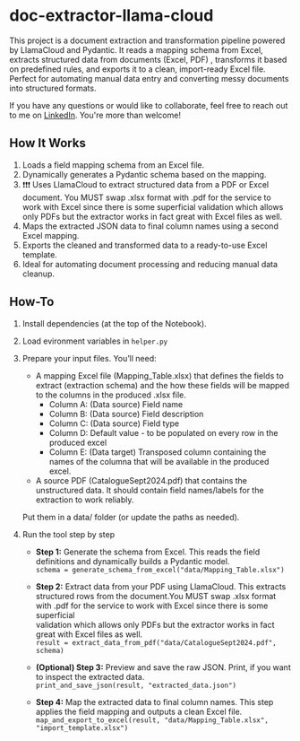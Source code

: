 # doc-extractor-llama-cloud

This project is a document extraction and transformation pipeline powered by LlamaCloud and Pydantic. It reads a mapping schema from Excel, extracts structured data from documents (Excel, PDF) , transforms it based on predefined rules, and exports it to a clean, import-ready Excel file. Perfect for automating manual data entry and converting messy documents into structured formats.

If you have any questions or would like to collaborate, feel free to reach out to me on [LinkedIn](https://www.linkedin.com/in/jenya-stoeva-60477249/). You're more than welcome!

## How It Works
1. Loads a field mapping schema from an Excel file.
2. Dynamically generates a Pydantic schema based on the mapping.
3. ❗❗❗ Uses LlamaCloud to extract structured data from a PDF or Excel document. You MUST swap .xlsx format with .pdf for the service to work with Excel since there is some superficial validation which allows only PDFs but the extractor works in fact great with Excel files as well.
4. Maps the extracted JSON data to final column names using a second Excel mapping.
5. Exports the cleaned and transformed data to a ready-to-use Excel template.
6. Ideal for automating document processing and reducing manual data cleanup.

## How-To
1. Install dependencies (at the top of the Notebook).
2. Load evironment variables in ```helper.py```
3. Prepare your input files. You’ll need:

   * A mapping Excel file (Mapping_Table.xlsx) that defines the fields to extract (extraction schema) and the how these fields will be mapped to the columns in the produced .xlsx file.
     * Column A: (Data source) Field name
     * Column B: (Data source) Field description
     * Column C: (Data source) Field type
     * Column D: Default value - to be populated on every row in the produced excel
     * Column E: (Data target) Transposed column containing the names of the columna that will be available in the produced excel.
   * A source PDF (CatalogueSept2024.pdf) that contains the unstructured data. It should contain field names/labels for the extraction to work reliably.

   Put them in a data/ folder (or update the paths as needed).

4. Run the tool step by step
   * **Step 1:** Generate the schema from Excel. This reads the field definitions and dynamically builds a Pydantic model.<br>
     ```schema = generate_schema_from_excel("data/Mapping_Table.xlsx")```<br>
     
   * **Step 2:** Extract data from your PDF using LlamaCloud. This extracts structured rows from the document.You MUST swap .xlsx format with .pdf for the service to work with Excel since there is some superficial   
     validation which allows only PDFs but the extractor works in fact great with Excel files as well.<br>
     ```result = extract_data_from_pdf("data/CatalogueSept2024.pdf", schema)```<br>
     
   * **(Optional) Step 3:** Preview and save the raw JSON. Print, if you want to inspect the extracted data.<br>
     ```print_and_save_json(result, "extracted_data.json")```<br>
     
   * **Step 4:** Map the extracted data to final column names. This step applies the field mapping and outputs a clean Excel file.<br>
     ```map_and_export_to_excel(result, "data/Mapping_Table.xlsx", "import_template.xlsx")```

